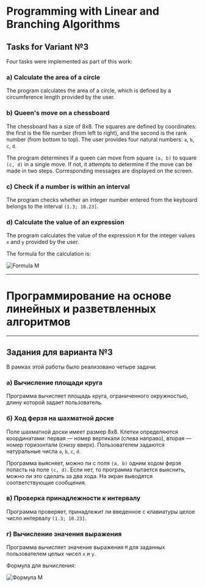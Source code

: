 # Programming with Linear and Branching Algorithms

## Tasks for Variant №3

Four tasks were implemented as part of this work:

### a) Calculate the area of a circle

The program calculates the area of a circle, which is defined by a circumference length provided by the user.

### b) Queen's move on a chessboard

The chessboard has a size of 8x8. The squares are defined by coordinates: the first is the file number (from left to right), and the second is the rank number (from bottom to top). The user provides four natural numbers: `a`, `b`, `c`, `d`.

The program determines if a queen can move from square `(a, b)` to square `(c, d)` in a single move. If not, it attempts to determine if the move can be made in two steps. Corresponding messages are displayed on the screen.

### c) Check if a number is within an interval

The program checks whether an integer number entered from the keyboard belongs to the interval `(1.3; 10.23]`.

### d) Calculate the value of an expression

The program calculates the value of the expression `M` for the integer values `x` and `y` provided by the user.

The formula for the calculation is:

![Formula M](https://latex.codecogs.com/svg.image?M&space;=&space;\frac{1.17\ln{\sqrt{1&plus;\cos^2{y}}}}{e^y&plus;\sin^2{x}})

---

# Программирование на основе линейных и разветвленных алгоритмов

---

## Задания для варианта №3

В рамках этой работы было реализовано четыре задачи:

### а) Вычисление площади круга

Программа вычисляет площадь круга, ограниченного окружностью, длину которой задает пользователь.

### б) Ход ферзя на шахматной доске

Поле шахматной доски имеет размер 8x8. Клетки определяются координатами: первая — номер вертикали (слева направо), вторая — номер горизонтали (снизу вверх). Пользователем задаются натуральные числа `a`, `b`, `c`, `d`.

Программа выясняет, можно ли с поля `(a, b)` одним ходом ферзя попасть на поле `(c, d)`. Если нет, то программа пытается выяснить, можно ли это сделать за два хода. На экран выводятся соответствующие сообщения.

### в) Проверка принадлежности к интервалу

Программа проверяет, принадлежит ли введенное с клавиатуры целое число интервалу `(1.3; 10.23]`.

### г) Вычисление значения выражения

Программа вычисляет значение выражения `M` для заданных пользователем целых чисел `x` и `y`.

Формула для вычисления:

![Формула M](https://latex.codecogs.com/svg.image?M&space;=&space;\frac{1.17\ln{\sqrt{1&plus;\cos^2{y}}}}{e^y&plus;\sin^2{x}})
